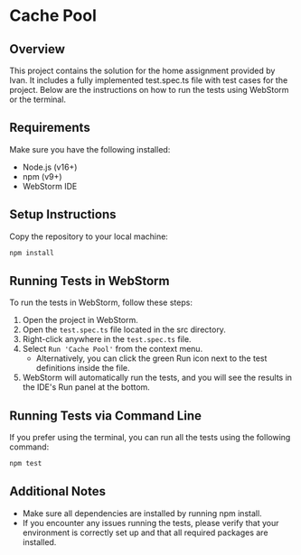 # Cache Pool
## Overview
This project contains the solution for the home assignment provided by Ivan. It includes a fully implemented test.spec.ts file with test cases for the project. Below are the instructions on how to run the tests using WebStorm or the terminal.

## Requirements
Make sure you have the following installed:

- Node.js (v16+)
- npm (v9+)
- WebStorm IDE

## Setup Instructions
Copy the repository to your local machine:

```bash
npm install
```
## Running Tests in WebStorm
To run the tests in WebStorm, follow these steps:

1. Open the project in WebStorm.
2. Open the `test.spec.ts` file located in the src directory.
3. Right-click anywhere in the `test.spec.ts` file.
4. Select `Run 'Cache Pool'` from the context menu.
   - Alternatively, you can click the green Run icon next to the test definitions inside the file.
5. WebStorm will automatically run the tests, and you will see the results in the IDE's Run panel at the bottom.

## Running Tests via Command Line
If you prefer using the terminal, you can run all the tests using the following command:

```bash
npm test 
```

## Additional Notes
- Make sure all dependencies are installed by running npm install.
- If you encounter any issues running the tests, please verify that your environment is correctly set up and that all required packages are installed.
